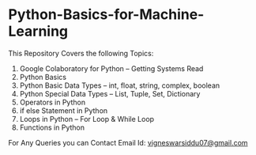 # Python-Basics-for-Machine-Learning
This Repository Covers the following Topics:
1. Google Colaboratory for Python – Getting Systems Read
2. Python Basics
3. Python Basic Data Types – int, float, string, complex, boolean
4. Python Special Data Types – List, Tuple, Set, Dictionary 
5. Operators in Python
6. if else Statement in Python
7. Loops in Python – For Loop & While Loop
8. Functions in Python

For Any Queries you can Contact Email Id: vigneswarsiddu07@gmail.com
